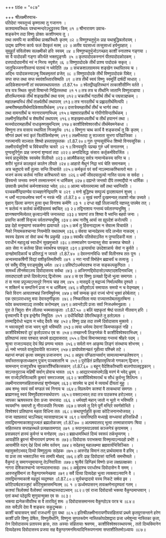 +++
title = "०८७"

+++
श्रीलक्ष्मीरुवाच-  
पतिदेव! नमस्तुभ्यं कृष्णात्मा तु गजाननः ।  
काश्यामवस्थितः पश्चान्मन्दरेऽभूद्धरस्य किम् ॥१ ॥
श्रीनारायण उवाच-  
शङ्करेण तदा विष्णुः प्रोक्तः काशीगमाय तु ।  
तथा त्वमपि मा कार्षीर्यथा प्राक्प्रस्थितैः कृतम् ॥२ ॥
विष्णुश्चतुर्भुजः प्राह यथाबुद्धिबलोदयम् ।  
उद्यमः प्राणिना कार्यः फलं दैवकृतं मतम् ॥२ ॥
अतीव यदसाध्यं तत्सुसाध्यं हर्यनुग्रहात् ।  
सुमुहूर्तं संविलोक्य सलक्ष्मीको हरिः स्वयम् ॥४ ॥
विष्णुश्चतुर्भुजोऽगच्छत् काशीं स्नातश्च गङ्गया ।  
सा वै पादोदकी गङ्गा कीर्त्यते भक्तपुङ्गवैः ॥५ ॥
कृतपादोदकस्नानं पीतपादोदकोदकम् ।  
दत्तपादोदपानीयं नरं न निरयः स्पृशेत् ॥६ ॥
विष्णुपादोदके तीर्थे प्राश्य पादोदकं सकृत् ।  
जातुचिज्जननीस्तन्यं पातव्यं न भवेदिति ॥७ ॥
सचक्रशालग्रामस्य शङ्खेन स्थापितस्य च ।  
अद्भिः पादोदकस्याऽम्बु पिबन्नमृततां व्रजेत् ॥८ ॥
विष्णुपादोदके तीर्थे विष्णुपादोदकं पिबेत् ।  
सप्त सप्त तथा सप्त स्ववंशाँस्तारयिष्यति ॥९ ॥
तत्र तीर्थे स्वयं विष्णुः स्वमूर्तिं दार्षदीं व्यधात् ।  
आदिकेशवनाम्नीं तां स्वयमस्थापयत्ततः ॥1.87.१० ॥
श्वेतद्वीपइतिस्थानं तत्काशीसीम्नि वर्तते ।  
यत्र यत्र स्थितः सुप्तो विश्रान्तो निद्रितस्तथा ॥१ १॥
तत्र तत्र च तीर्थानि जातानि विष्णुसञ्ज्ञया ।  
क्षीराब्धिनामकं तीर्थं शङ्खतीर्थं तथा परम् ॥१२॥
चक्रतीर्थं गदातीर्थ तीर्थं च पद्मसञ्ज्ञकम् ।  
महालक्ष्म्यभिधं तीर्थं तार्क्ष्यतीर्थं तथापरम् ॥१३॥
तत्र नारदतीर्थं च प्रह्लादतीर्थमित्यपि ।  
अम्बरीषमहातीर्थमादिकेशवतीर्थकम् ॥१४॥
दत्तात्रेयमहातीर्थं तीर्थं च भार्गवं तथा ।  
तथा वामनतीर्थं च नरनारायणाभिधम् ॥१५॥
यज्ञवाराहतीर्थं च गोपीगोविन्दतीर्थकम् ।  
लक्ष्मीनृसिंहतीर्थं च शेषतीर्थं तथापरम् ॥१६॥
शङ्खमाधवतीर्थं च तीर्थं हयाननं तथा ।  
मत्स्योदरामहातीर्थं राधाकृष्णसुमन्दिरम् ॥१७॥
काशीविश्वेश्वरसौधं तीर्थमेवमनेकधा ।  
विष्णुना तत्र वासाय स्थापिता निजमूर्तयः ॥१८॥
विष्णुना चाथ कार्यं वै शङ्करार्थं तु किं कृतम् ।  
सौगतं प्रथमं रूपं कृतं त्रिलोकिमोहनम् ॥१९॥
लक्ष्मीस्तदा तु सञ्जाता सुभगा परिव्राजिका ।  
गरुत्मानपि सञ्जातः शिष्यो हस्ताग्रपुस्तकः ॥1.87.२०॥
गुरुः पुण्यसूर्यभिधः शिष्यो विनयसूरिकः ।  
लक्ष्मीरार्यसूरिणी च विवेचयन्ति चत्वरे ॥२ १॥
विनयसूरिः पप्रच्छ गुरुं धर्मं सनातनम् ।  
पुण्यसूरिर्गुरुः प्राह जनानां शृण्वतां तदा ॥२२॥
अनादिसिद्धः संसारः कर्तृकर्मविवर्जितः ।  
स्वयं प्रादुर्भवेदेषः स्वयमेव विलीयते ॥२३॥
आत्मैवैकस्तु सर्वत्र नामान्येकस्य सन्ति च ।  
शरीरं भूतजं कालकृतं कालेन लीयते ॥२४॥
आहारो मैथुनं निद्रा भयं चेति समानकम् ।  
अत्र चतुष्टये सर्वे तुल्याः सन्ति विचार्यते ॥२५॥
कर्मकृतं परं सर्वं नाऽस्मात्कश्चित्परो मतः ।  
भजनं कस्य कर्तव्यं नास्ति कश्चित्परो यतः ॥२६॥
धर्मो जीवदयातुल्यो नास्ति पाल्यः स सर्वदा ।  
हिंस्यन्ते जन्तवः स्नाने तस्मात्स्नानं न धार्मिकम् ॥२७॥
दह्यन्ते जन्तवो दीपे तस्माद्दीपो न धार्मिकः ।  
उपवासैः प्रमर्तव्यं कर्मनाशस्तदा भवेत् ॥२८॥
आत्मा भवेत्परमात्मा सर्वे तथा भवन्त्विति ।  
पञ्चकर्मेन्द्रियाण्येव पञ्चज्ञानेन्द्रियाणि च ॥२९ ॥
मनो बुद्धिश्च सम्पूज्यं द्वादशायतनं शुभम् ।  
न धर्मो नाऽप्यधर्मश्च स्वर्गं न नरकं नहि ॥1.87.३ ० ॥
सुखं स्वर्गो दुःखमन्यत् तन्नाशो मोक्ष उच्यते ।  
वृक्षान् छित्वा कणान् हुत्वा वृथा विनाश्य कर्मणि ॥३ १ ॥
दग्धा वह्नौ तिलाज्यादि यज्ञस्तु पापमेव तत् ।  
न कर्तव्यं न कर्तव्यं कर्महिंसामयं क्वचित् ॥३ २॥
तद्विनाशाय गन्तव्यं पर्वतारण्यभूमिषु ।  
ज्ञानश्रवणमित्येतत् कृत्वाऽन्येपि जनास्तदा ॥३३॥
त्रयाणां तत्र शिष्या वै भवन्ति बहवो जनाः ।  
प्रयान्ति काशीं विसृज्य पर्वतारण्यभूमिषु ॥३४॥
अथ नारीषु आर्या सा ह्युपदेशं करोत्यपि ।  
प्राह देहो मनुष्याणां स्वकर्मणा ह्यवाप्यते ॥३५॥
कर्म तु हिंसनाद्यात्म न सेवात्म विचार्यते ।  
नैको नियामकश्चान्या नियम्येति यथातथम् ॥३६॥
सेवया चान्यदेहस्य यदि लभ्येत नाकदम् ।  
स्वस्य देहस्य तां सेवां कथं नैव प्रकुर्महे ॥३७॥
स्वार्थैव पतिसेवाऽस्ति न पुण्यादिकरी मता ।  
पराधीनं महादुःखं स्वाधीनं सुखमुच्यते ॥३८॥
तस्मान्नरेण पत्न्यास्तु सेवा कस्मान्न चेष्यते ।  
अतः सेवा न कर्तव्या हिंसा स्वार्थश्च पापकृत् ॥३९॥
इत्यार्याया उपदेशान्नार्यः सेवां न कुर्वते ।  
दानहोमादिकार्यं च प्रतिरुद्धं न जायते ॥1.87.४० ॥
देवस्नानविधिः सर्वो विलीनश्च ततः पुनः ।  
अभ्यस्याकर्षिणीं विद्यां वशीकृतिमतीमपि ॥४१ ॥
नरा नार्यो विमोहेन ब्रह्मचर्यं च तत्यजुः ।  
एवं सर्वेषु पौरेषु पराङ्मुखेषु धर्मतः ॥४२॥
प्रविष्टोऽधर्मपादश्च राजा सङ्कल्पकुण्ठितः ।  
सामर्थ्यं लीनमेवाऽस्य दिवोदासस्य सर्वथा ॥४३ ॥
अजिगणद्दिवोदासोऽप्यष्टादशदिनावधिम् ।  
तावदष्टादशे प्राप्ते दिवसेऽगाद् द्विजोत्तमः ॥४४॥
स एव विष्णुः प्रत्यक्षो द्विजो भूत्वा समागतः ।  
तं स नत्वा प्रपूज्याऽन्तःपुरे निनाय चाह तम् ॥४५ ॥
मासद्वये तु मद्राज्यं निर्माल्यमिव दृश्यते ।  
न शक्तिर्न च सम्पत्तिर्न प्रजा न च धार्मिकम् ॥४६॥
कीदृशोऽयं समायातः समयो न च वेद्म्यहम् ।  
चित्ते विराग आयातश्चाहं जिगमिषुर्वनम् ॥४७॥
सर्वं सम्यक् कृतं राज्यं भोग्यं भुक्तं हरेर्बलात् ।  
एक एवाऽपराधस्तु मया देवास्तृणीकृताः ॥४८॥
निष्कासिता मया राज्यात्तपोबलसुलम्बिना ।  
यदेव कथयस्वाऽद्य तत्तथैव करोम्यहम् ॥४९॥
अवन्तोऽपि प्रजाः सर्वा निजधर्ममनुव्रताः ।  
पुरा ते त्रिपुराः शेन लीलया भस्मसात्कृताः ॥1.87.५० ॥
बलिं यज्ञकृतां श्रेष्ठं पाताले नीतवान् हरिः ।  
वृत्तवानपि वै वृत्र इन्द्रेणैव निषूदितः ॥५१ ॥
दधीचिविप्रो देवैरस्थिकृते तु हतोऽमलः ।  
तस्माद्विरोधो भद्राय न भवेद् दैवतैः सह ॥५२॥
विष्णुः प्राह तदा तस्मै दिवोदासाय मुक्तये ।  
न भवत्सदृशो राजा भवन् भूतो भविष्यति ॥५३॥
त्वया धर्मस्य देवानां किमप्यपकृतं नहि ।  
काशीविश्वेश्वरो दूरं कृतोऽपराध एव सः ॥५४॥
तच्छान्त्यै लिङ्गमेकं वै काशीविश्वेश्वराभिधम् ।  
प्रतिष्ठाप्यं त्वया पश्चात् सप्तमे ह्यद्यवासरात् ॥५५॥
दिव्यं विमानमारुह्य गन्तव्यं श्रीहरेः पदम् ।  
श्रुत्वा राजाऽप्यदाद् देयं विप्रं प्रणम्य भावतः ॥५६॥
सर्वतो मन आकृष्य लिङ्गं संस्थाप्य शोभनम् ।  
ॐ नमो भगवते वासुदेवायेति सञ्जपन् ॥५७॥
प्रायोपवेशनव्रतं गृहीत्वा पश्चिमे तटे ।  
महान्तं मण्डपं कृत्वा समाहूय प्रजाजनान् ॥५८॥
आहूय पण्डितान्सर्वान् सामात्यान्मण्डलेश्वरान् ।  
सर्वांस्तत्तत्कृताध्यक्षान् पुत्रान् पञ्चशतानि च ॥५९॥
पुरोहितं प्रतीहारमृत्विजो गणकान् द्विजान् ।  
सामन्तान् राजपुत्राँश्च सूपकाराँश्चिकित्सकान् ॥1.87.६० ॥
बहून् वैदेशिकाँश्चापि बालगोपालवृद्धकान् ।  
साऽन्तःपुराञ्च महिषीं सर्वान् प्रोवाच भावतः ॥६१ ॥
आद्यारभ्यसप्तमेऽह्नि मरणं मे भवेद् ध्रुवम् ।  
मम राज्येऽभिसिञ्चामि कुमारं समरञ्जयम् ॥६२॥
क्राशीविश्वेश्वरार्थं च सौधं कुर्वन्तु शिल्पिनः ।  
लक्ष्मीनारायणसंहितासप्ताहं शृणोम्यहम् ॥६३॥
सारमेव च द्रव्यं मे व्ययार्थं दीयतां मुहुः ।  
अथ शम्भुः स्वयं सर्वं मण्डलं स्वं निनाय च ॥६४॥
विप्ररूपेण काश्यां वै तत्कथायां समगतः ।  
ब्राह्मणस्तु स्वयं विष्णुर्वेदशास्त्रार्थपारगः ॥६५॥
वक्ताऽभवत् तदा तत्र पाठकश्च हरोऽभवत् ।  
जापका ऋषयस्तत्र देवाः प्रजाः सभासदः ॥६६ ॥
धर्मयज्ञो महान् जातो न भूतो न भविष्यति ।  
स्वयमग्निः समाप्तौ तु नीराजयति नित्यशः ॥६७॥
सप्तमे तु दिने पूर्णे मन्दिरे स्वर्णशोभिते ।  
विश्वेश्वरं प्रतिष्ठाप्य महता विधिना ततः ॥६८॥
कथापूर्णाहुतिं कृत्वा कोटिजनानभोजयत् ।  
राजा यज्ञप्रसादं चाऽजिघ्रद् व्यासाज्ञयाऽथ च ॥६९॥
यावत्तिष्ठति मध्याह्ने सन्ध्यायां हरिसन्निधौ ।  
तावद्विमानमाकाशादुज्ज्वलं ब्रह्मलोकजम् ॥1.87.७० ॥
अल्पमवातरद् भूत्वा तस्मान्नारायणः श्रिया ।  
सहितस्तत्र सप्ताहस्थले प्रत्यक्षतामगात् ॥७१ ॥
रूपानुरूपाऽवयवं कञ्जनेत्रं कृपामयम् ।  
प्रसन्नवदनं हास्यं कुर्वन्तं च मनोहरम् ॥७२॥
ब्रह्मधामस्थितं दिव्यं स्वरूपं तर्कभूम्यगम् ।  
आयाहीति ब्रुवन्तं श्रीनारायणं प्रणम्य सः ॥७३॥
दिवोदासः पराभक्त्या विस्मृत्याऽन्यदहो प्रभो! ।  
आयामीति वदन् देहं दिव्यं तमेव वर्तयन् ॥७४॥
सदेहस्तु महालक्ष्म्या ब्रह्मवार्यभिसिञ्चितः ।  
महामुक्तोऽभवद् दिव्यो विष्णुतुल्यः सदेहकः ॥७५॥
आरुरोह विमानं तत् प्रार्थयामास वै हरिम् ।  
या प्रजा तव भक्ताऽस्ति नय तामपि मोक्षद् ॥७६॥
हरिः प्राह दिवोदास! याभिर्यैः समभीष्यते ।  
वैकुण्ठं तु समागन्तुमायान्तु तेऽनिवारिताः ॥७७॥
श्रुत्वैवं डिण्डिमं विष्णोः प्रजा लक्षप्रलक्षकाः ।  
नागरा देशिकाश्चान्ये जानपदसभासदाः ॥७८॥
अर्बुदाश्च परार्धाश्च दिवोदासेन वै समम् ।  
आरुरुहुर्विमानं ता वैकुण्ठगमनेच्छया ॥७९॥
सर्वे दिव्या दिव्यदेहा भूत्वा त्यक्त्वाऽनवानि वै ।  
तावद्विमानमाकाशे महद्रूपं व्यदृश्यत ॥1.87.८०॥
सूर्यचन्द्रादयो यस्य निकटे सर्षपा इव ।  
कोटिपार्षदसञ्जुष्टं कोटिमुक्तसमन्वितम् ॥८ १ ॥
ऊर्ध्वमपासरन् तावत्क्षणेनादृश्यतां गतम् ।  
काश्यां त्रिलोक्यां वैलोक्यां जयशब्दास्तदाऽभवन् ॥८२॥
एवं राजा दिवोदासो भक्त्या वैकुण्ठमाप्तवान् ।  
एतां कथां पठेद्वापि शृणुयान्मुक्त एव सः ॥८३।  
भक्त्या ह्यनेकजीवाँश्च स वै तारयितुं शमः ॥
दिवोदाससमानस्य वैकुण्ठोऽत्र परत्र च ॥८४॥  
ततः सर्वेऽपि देवा वै शङ्करः सकुटुम्बकः ।  
काशीं चावासयन् सर्वां राजधानी पुरा यथा ॥८५॥
इतिश्रीलक्ष्मीनारायणीयसंहितायां प्रथमे कृतयुगसन्ताने हरेण काशीं प्रति विष्णुः प्रेषितः, विष्णुतीर्थानि, विष्णुना सुगतरूपेण नास्तिकोपदेशद्वारा प्रजा धर्मशून्या नास्तिका कृता, तेन दिवोदासस्य प्रतापस्य ह्रासः, ततः अस्याः संहितायाः श्रवणम् , काशीविश्वेश्वरस्थापनम् , ततो दिव्यविमानेन दिव्यदेहस्य दिवोदासस्य प्रजया सह वैकुण्ठगमनमित्यादिनिरूपणनामा सप्ताशीतितमोऽध्यायः ॥८७॥  
    
